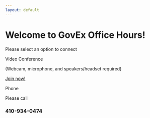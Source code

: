 ```yaml
---
layout: default
---
```


<div class="container-fluid center-block">
  <div class="row">
    <div class="col-md-6">
      <h1>Welcome to GovEx Office Hours!</h1>
      <p>Please select an option to connect</p>
    </div>
  </div>
  <div class="row">
    <div class="col-md-6 panel panel-default">
      <div class="panel-heading">Video Conference</div>
      <div class="panel-body">
        <p>(Webcam, microphone, and speakers/headset required)</p>
        <p><a class="button button-default" href="#" role="button">Join now!</a></p>
      </div>
    </div>
    <div class="col-md=6 panel panel-default">
      <div class="panel-heading">Phone</div>
      <div class="panel-body">
        <p>Please call</p>
        <h3>410-934-0474</h3>
      </div>
    </div>
  </div>
</div>
      
